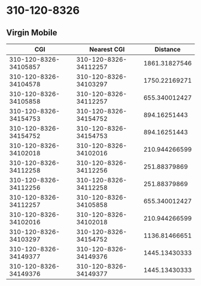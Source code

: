 # 310-120-8326
## Virgin Mobile


| CGI | Nearest CGI | Distance |
|-----|-------------|----------|
| 310-120-8326-34105857 | 310-120-8326-34112257 | 1861.31827546 |
| 310-120-8326-34104578 | 310-120-8326-34103297 | 1750.22169271 |
| 310-120-8326-34105858 | 310-120-8326-34112257 | 655.340012427 |
| 310-120-8326-34154753 | 310-120-8326-34154752 | 894.16251443 |
| 310-120-8326-34154752 | 310-120-8326-34154753 | 894.16251443 |
| 310-120-8326-34102018 | 310-120-8326-34102016 | 210.944266599 |
| 310-120-8326-34112258 | 310-120-8326-34112256 | 251.88379869 |
| 310-120-8326-34112256 | 310-120-8326-34112258 | 251.88379869 |
| 310-120-8326-34112257 | 310-120-8326-34105858 | 655.340012427 |
| 310-120-8326-34102016 | 310-120-8326-34102018 | 210.944266599 |
| 310-120-8326-34103297 | 310-120-8326-34154752 | 1136.81466651 |
| 310-120-8326-34149377 | 310-120-8326-34149376 | 1445.13430333 |
| 310-120-8326-34149376 | 310-120-8326-34149377 | 1445.13430333 |
